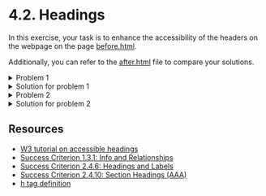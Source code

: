 # 4.2. Headings

In this exercise, your task is to enhance the accessibility of the headers on the webpage on the page [before.html](./before.html).

Additionally, you can refer to the [after.html](after.html) file to compare your solutions.

<details>
<summary>Problem 1</summary>

The article does not use proper heading tags. Instead, it applies styling to `<div>` elements with the classes `.h2` and `.h3`. As a result, users of screen readers will have difficulty navigating the content.

</details>
<details>
<summary>Solution for problem 1</summary>

Replace the `<div>` elements with the classes `.h2` and `.h3` with the appropriate heading tags. Change `.h2` to `<h2>` and `.h3` to `<h3>`.

</details>

<details>
<summary>Problem 2</summary>

The heading levels are not used in a consistent order. The `h3` tag should not be used for the section title (**_"Buy Your Next Keyboard"_**). Moreover the product titles are assigned `h5` tags, skipping several heading levels.

</details>
<details>
<summary>Solution for problem 2</summary>

Change the `h3` tag for **_"Buy Your Next Keyboard"_** to an `h2` tag, and change the `h5` tags to `h3` tags.

</details>

## Resources

- [W3 tutorial on accessible headings](https://www.w3.org/WAI/tutorials/page-structure/headings/)
- [Success Criterion 1.3.1: Info and Relationships](https://www.w3.org/WAI/WCAG21/quickref/#info-and-relationships)
- [Success Criterion 2.4.6: Headings and Labels](https://www.w3.org/WAI/WCAG21/Understanding/headings-and-labels.html)
- [Success Criterion 2.4.10: Section Headings (AAA)](https://www.w3.org/WAI/WCAG21/Understanding/section-headings.html)
- [h tag definition](https://developer.mozilla.org/en-US/docs/Web/HTML/Element/Heading_Elements)
